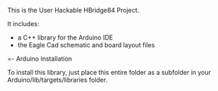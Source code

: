 This is the User Hackable HBridge84 Project. 

It includes:

* a C++ library for the Arduino IDE
* the Eagle Cad schematic and board layout files

=- Arduino Installation

To install this library, just place this entire folder as a subfolder in your
Arduino/lib/targets/libraries folder.

